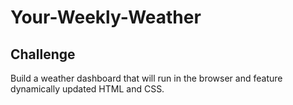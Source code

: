 # Your-Weekly-Weather

##  Challenge

Build a weather dashboard that will run in the browser and feature dynamically updated HTML and CSS.
